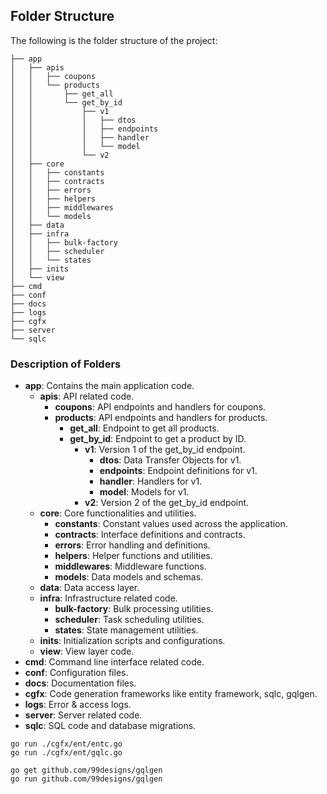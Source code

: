 
## Folder Structure

The following is the folder structure of the project:

```
├── app
│   ├── apis
│   │   ├── coupons
│   │   └── products
│   │       ├── get_all
│   │       └── get_by_id
│   │           ├── v1
│   │           │   ├── dtos
│   │           │   ├── endpoints
│   │           │   ├── handler
│   │           │   └── model
│   │           └── v2
│   ├── core
│   │   ├── constants
│   │   ├── contracts
│   │   ├── errors
│   │   ├── helpers
│   │   ├── middlewares
│   │   └── models
│   ├── data
│   ├── infra
│   │   ├── bulk-factory
│   │   ├── scheduler
│   │   └── states
│   ├── inits
│   └── view
├── cmd
├── conf
├── docs
├── logs
├── cgfx
├── server
└── sqlc
```

### Description of Folders

- **app**: Contains the main application code.
    - **apis**: API related code.
        - **coupons**: API endpoints and handlers for coupons.
        - **products**: API endpoints and handlers for products.
            - **get_all**: Endpoint to get all products.
            - **get_by_id**: Endpoint to get a product by ID.
                - **v1**: Version 1 of the get_by_id endpoint.
                    - **dtos**: Data Transfer Objects for v1.
                    - **endpoints**: Endpoint definitions for v1.
                    - **handler**: Handlers for v1.
                    - **model**: Models for v1.
                - **v2**: Version 2 of the get_by_id endpoint.
    - **core**: Core functionalities and utilities.
        - **constants**: Constant values used across the application.
        - **contracts**: Interface definitions and contracts.
        - **errors**: Error handling and definitions.
        - **helpers**: Helper functions and utilities.
        - **middlewares**: Middleware functions.
        - **models**: Data models and schemas.
    - **data**: Data access layer.
    - **infra**: Infrastructure related code.
        - **bulk-factory**: Bulk processing utilities.
        - **scheduler**: Task scheduling utilities.
        - **states**: State management utilities.
    - **inits**: Initialization scripts and configurations.
    - **view**: View layer code.
- **cmd**: Command line interface related code.
- **conf**: Configuration files.
- **docs**: Documentation files.
- **cgfx**: Code generation frameworks like entity framework, sqlc, gqlgen.
- **logs**: Error & access logs.
- **server**: Server related code.
- **sqlc**: SQL code and database migrations.


```
go run ./cgfx/ent/entc.go 
go run ./cgfx/ent/gqlc.go 
```

```
go get github.com/99designs/gqlgen
go run github.com/99designs/gqlgen
```